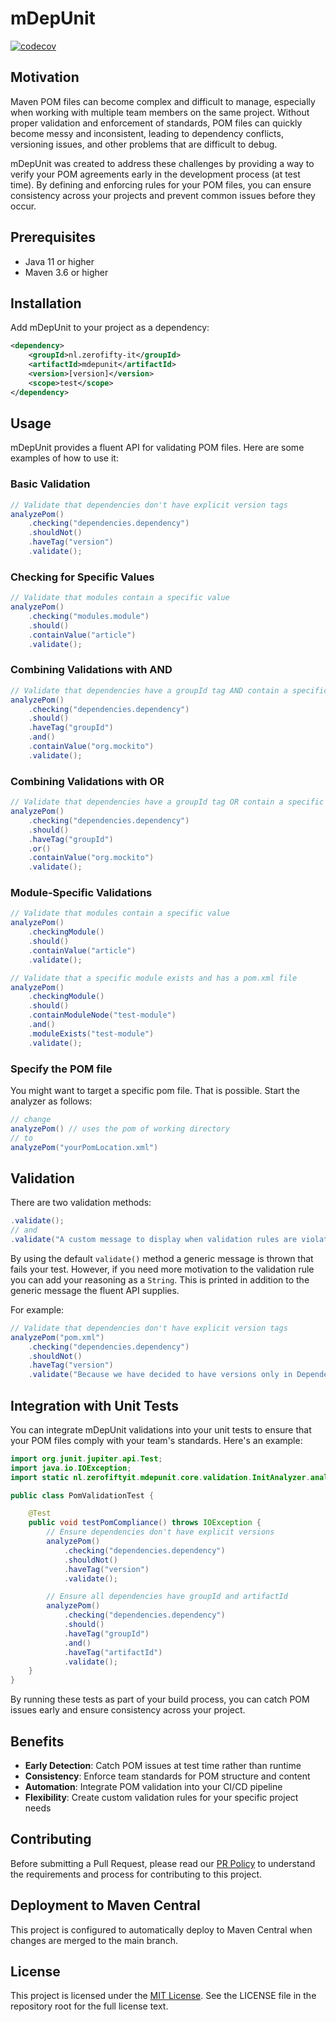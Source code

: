 # mDepUnit

[![codecov](https://codecov.io/gh/crittje-zerofifty/m-dep-unit/graph/badge.svg?token=EM5SUREB71)](https://codecov.io/gh/crittje-zerofifty/m-dep-unit)

## Motivation

Maven POM files can become complex and difficult to manage, especially when working with multiple team members on the same project. Without proper validation and enforcement of standards, POM files can quickly become messy and inconsistent, leading to dependency conflicts, versioning issues, and other problems that are difficult to debug.

mDepUnit was created to address these challenges by providing a way to verify your POM agreements early in the 
development process (at test time). By defining and enforcing rules for your POM files, you can ensure consistency 
across your projects and prevent common issues before they occur.

## Prerequisites

- Java 11 or higher
- Maven 3.6 or higher

## Installation

Add mDepUnit to your project as a dependency:

```xml
<dependency>
    <groupId>nl.zerofifty-it</groupId>
    <artifactId>mdepunit</artifactId>
    <version>[version]</version>
    <scope>test</scope>
</dependency>
```

## Usage

mDepUnit provides a fluent API for validating POM files. Here are some examples of how to use it:

### Basic Validation

```java
// Validate that dependencies don't have explicit version tags
analyzePom()
    .checking("dependencies.dependency")
    .shouldNot()
    .haveTag("version")
    .validate();
```

### Checking for Specific Values

```java
// Validate that modules contain a specific value
analyzePom()
    .checking("modules.module")
    .should()
    .containValue("article")
    .validate();
```

### Combining Validations with AND

```java
// Validate that dependencies have a groupId tag AND contain a specific value
analyzePom()
    .checking("dependencies.dependency")
    .should()
    .haveTag("groupId")
    .and()
    .containValue("org.mockito")
    .validate();
```

### Combining Validations with OR

```java
// Validate that dependencies have a groupId tag OR contain a specific value
analyzePom()
    .checking("dependencies.dependency")
    .should()
    .haveTag("groupId")
    .or()
    .containValue("org.mockito")
    .validate();
```

### Module-Specific Validations

```java
// Validate that modules contain a specific value
analyzePom()
    .checkingModule()
    .should()
    .containValue("article")
    .validate();

// Validate that a specific module exists and has a pom.xml file
analyzePom()
    .checkingModule()
    .should()
    .containModuleNode("test-module")
    .and()
    .moduleExists("test-module")
    .validate();
```

### Specify the POM file
You might want to target a specific pom file. That is possible. Start the analyzer as follows:
```java
// change 
analyzePom() // uses the pom of working directory
// to 
analyzePom("yourPomLocation.xml")
```

## Validation
There are two validation methods:
```java
.validate();
// and
.validate("A custom message to display when validation rules are violated");
```
By using the default `validate()` method a generic message is thrown that fails your test. However, if you need more 
motivation to the validation rule you can add your reasoning as a `String`. This is printed in addition to the 
generic message the fluent API supplies.

For example:
```java
// Validate that dependencies don't have explicit version tags
analyzePom("pom.xml")
    .checking("dependencies.dependency")
    .shouldNot()
    .haveTag("version")
    .validate("Because we have decided to have versions only in Dependency Management, See ADR-001 for more information");
```

## Integration with Unit Tests

You can integrate mDepUnit validations into your unit tests to ensure that your POM files comply with your team's standards. Here's an example:

```java
import org.junit.jupiter.api.Test;
import java.io.IOException;
import static nl.zerofiftyit.mdepunit.core.validation.InitAnalyzer.analyzePom;

public class PomValidationTest {

    @Test
    public void testPomCompliance() throws IOException {
        // Ensure dependencies don't have explicit versions
        analyzePom()
            .checking("dependencies.dependency")
            .shouldNot()
            .haveTag("version")
            .validate();

        // Ensure all dependencies have groupId and artifactId
        analyzePom()
            .checking("dependencies.dependency")
            .should()
            .haveTag("groupId")
            .and()
            .haveTag("artifactId")
            .validate();
    }
}
```

By running these tests as part of your build process, you can catch POM issues early and ensure consistency across your project.

## Benefits

- **Early Detection**: Catch POM issues at test time rather than runtime
- **Consistency**: Enforce team standards for POM structure and content
- **Automation**: Integrate POM validation into your CI/CD pipeline
- **Flexibility**: Create custom validation rules for your specific project needs

## Contributing

Before submitting a Pull Request, please read our [PR Policy](.github/PULL_REQUEST_POLICY.md) to understand the requirements and process for contributing to this project.

## Deployment to Maven Central

This project is configured to automatically deploy to Maven Central when changes are merged to the main branch.

## License

This project is licensed under the [MIT License](LICENSE). See the LICENSE file in the repository root for the full license text.
